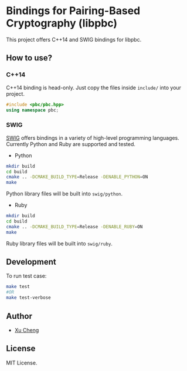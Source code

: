 # Bindings for Pairing-Based Cryptography (libpbc)

This project offers C++14 and SWIG bindings for libpbc.

## How to use?

### C++14

C++14 binding is head-only. Just copy the files inside `include/` into your project.

```cpp
#include <pbc/pbc.hpp>
using namespace pbc;
```

### SWIG

[SWIG](http://www.swig.org) offers bindings in a variety of high-level programming languages.
Currently Python and Ruby are supported and tested.

* Python
```bash
mkdir build
cd build
cmake .. -DCMAKE_BUILD_TYPE=Release -DENABLE_PYTHON=ON
make
```
Python library files will be built into `swig/python`.

* Ruby
```bash
mkdir build
cd build
cmake .. -DCMAKE_BUILD_TYPE=Release -DENABLE_RUBY=ON
make
```
Ruby library files will be built into `swig/ruby`.

## Development

To run test case:

```bash
make test
#OR
make test-verbose
```

## Author

* [Xu Cheng](https://xuc.me)

## License

MIT License.

